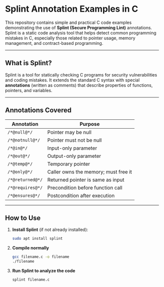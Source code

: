 # Splint Annotation Examples in C

This repository contains simple and practical C code examples demonstrating the use of **Splint (Secure Programming Lint)** annotations. Splint is a static code analysis tool that helps detect common programming mistakes in C, especially those related to pointer usage, memory management, and contract-based programming.

---

## What is Splint?

Splint is a tool for statically checking C programs for security vulnerabilities and coding mistakes. It extends the standard C syntax with special **annotations** (written as comments) that describe properties of functions, pointers, and variables.

---

## Annotations Covered

| Annotation       | Purpose                             |
|------------------|--------------------------------------|
| `/*@null@*/`     | Pointer may be null                 |
| `/*@notnull@*/`  | Pointer must not be null            |
| `/*@in@*/`       | Input-only parameter                |
| `/*@out@*/`      | Output-only parameter               |
| `/*@temp@*/`     | Temporary pointer                   |
| `/*@only@*/`     | Caller owns the memory; must free it |
| `/*@returned@*/` | Returned pointer is same as input   |
| `/*@requires@*/` | Precondition before function call   |
| `/*@ensures@*/`  | Postcondition after execution       |

---

##  How to Use

1. **Install Splint** (if not already installed):
   ```bash
   sudo apt install splint
   ```

2. **Compile normally**
   ```bash
   gcc filename.c -o filename
   ./filename
   ```

3. **Run Splint to analyze the code**
   ```bash
   splint filename.c
   ```
